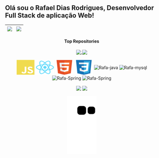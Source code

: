 ## Olá sou o Rafael Dias Rodrigues, Desenvolvedor Full Stack de aplicação Web!
<div align="center">
  
 | <a href="https://github.com/RafaelRodrigues92"><img align="center" src="https://github-readme-stats.vercel.app/api?username=RafaelRodrigues92&show_icons=true&include_all_commits=true&theme=blue-green&hide_border=true"/></a> | <a><img align="center" src="https://github-readme-stats.vercel.app/api/top-langs/?username=RafaelRodrigues92&layout=compact&theme=blue-green&hide_border=true" /></a> |
| ------------- | ------------- |

#### Top Repositories

<a href="https://github.com/RafaelRodrigues92/ProjetoFinal">
  <img align="center" src="https://github-readme-stats.vercel.app/api/pin/?username=RafaelRodrigues92&repo=ProjetoFinal&theme=blue-green" />
</a>
<a href="https://github.com/RafaelRodrigues92/ProjetoIntegrado">
  <img align="center" src="https://github-readme-stats.vercel.app/api/pin/?username=RafaelRodrigues92&repo=ProjetoIntegrado&theme=blue-green" />
</a>

  
<div style="display: inline_block"><br>
  <img align="center" alt="Rafa-Js" height="50" width="60" src="https://raw.githubusercontent.com/devicons/devicon/master/icons/javascript/javascript-plain.svg">
  <img align="center" alt="Rafa-React" height="50" width="60" src="https://raw.githubusercontent.com/devicons/devicon/master/icons/react/react-original.svg">
  <img align="center" alt="Rafa-HTML" height="50" width="60" src="https://raw.githubusercontent.com/devicons/devicon/master/icons/html5/html5-original.svg">
  <img align="center" alt="Rafa-CSS" height="50" width="60" src="https://raw.githubusercontent.com/devicons/devicon/master/icons/css3/css3-original.svg">
  <img align="center" alt="Rafa-java" height="50" width="60" src="https://cdn.jsdelivr.net/gh/devicons/devicon/icons/java/java-original-wordmark.svg">
  <img align="center" alt="Rafa-mysql" height="50" width="60" src="https://cdn.jsdelivr.net/gh/devicons/devicon/icons/mysql/mysql-original-wordmark.svg">
  <img align="center" alt="Rafa-Spring" height="50" width="60" src="https://cdn.jsdelivr.net/gh/devicons/devicon/icons/spring/spring-original-wordmark.svg">
  <img align="center" alt="Rafa-Spring" height="50" width="60" src="https://cdn.jsdelivr.net/gh/devicons/devicon/icons/jquery/jquery-original-wordmark.svg">

</div>
  </br> 
<div> 
   <a href="https://www.linkedin.com/in/RafaelRodrigues92" target="_blank"><img src="https://img.shields.io/badge/-LinkedIn-%230077B5?style=for-the-badge&logo=linkedin&logoColor=white" target="_blank"></a> <a href = "mailto:rdiasrodrigues@hotmail.com"><img src="https://img.shields.io/badge/Microsoft_Outlook-0078D4?style=for-the-badge&logo=microsoft-outlook&logoColor=white" target="_blank"></a>
    
   ![Snake animation](https://github.com/rafaballerini/rafaballerini/blob/output/github-contribution-grid-snake.svg)
  
  </div>
 
